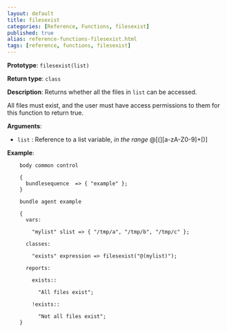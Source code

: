 ```yaml
---
layout: default
title: filesexist
categories: [Reference, Functions, filesexist]
published: true
alias: reference-functions-filesexist.html
tags: [reference, functions, filesexist]
---
```


**Prototype**: `filesexist(list)`

**Return type**: `class`

**Description**: Returns whether all the files in `list` can be accessed.

All files must exist, and the user must have access permissions to them for 
this function to return true.

**Arguments**:

* `list` : Reference to a list variable, *in the range*
@[(][a-zA-Z0-9]+[)]

**Example**:

```cf3
    body common control

    {
      bundlesequence  => { "example" };
    }

    bundle agent example

    {     
      vars:

        "mylist" slist => { "/tmp/a", "/tmp/b", "/tmp/c" };

      classes:

        "exists" expression => filesexist("@(mylist)");

      reports:

        exists::

          "All files exist";

        !exists::

          "Not all files exist";
    }
```
